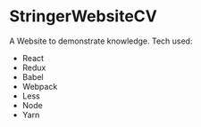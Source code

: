 # StringerWebsiteCV

A Website to demonstrate knowledge. Tech used:

* React
* Redux
* Babel
* Webpack
* Less
* Node
* Yarn